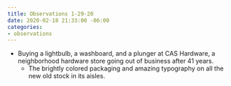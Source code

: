 ```yaml
---
title: Observations 1-29-20
date: 2020-02-18 21:33:00 -06:00
categories:
- observations
---
```


- Buying a lightbulb, a washboard, and a plunger at CAS Hardware, a neighborhood hardware store going out of business after 41 years.
	- The brightly colored packaging and amazing typography on all the new old stock in its aisles.